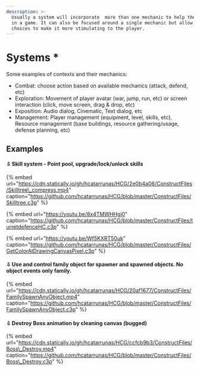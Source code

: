 ```yaml
---
description: >-
  Usually a system will incorporate  more than one mechanic to help the player
  in a game. It can also be focused around a single mechanic but allow for
  choices to make it more stimulating to the player.
---
```


# Systems \*

 Some examples of contexts and their mechanics:

* Combat: choose action based on available mechanics \(attack, defend, etc\)
* Exploration: Movement of player avatar \(war, jump, run, etc\) or screen interaction \(click, move screen, drag & drop, etc\)
* Exposition: Audio dialog, Cinematic, Text dialog, etc
* Management: Player management \(equipment, level, skills, etc\), Resource management \(base buildings, resource gathering/usage, defense planning, etc\)

## Examples

#### ⇩ Skill system - Point pool, upgrade/lock/unlock skills

{% embed url="https://cdn.statically.io/gh/hcatarrunas/HCG/2e0b4a06/ConstructFiles/Skilltree\_compress.mp4" caption="https://github.com/hcatarrunas/HCG/blob/master/ConstructFiles/Skilltree.c3p" %}

{% embed url="https://youtu.be/8x4TMWHHgj0" caption="https://github.com/hcatarrunas/HCG/blob/master/ConstructFiles/turretdefenceHC.c3p" %}

{% embed url="https://youtu.be/Wf5KXRT50uk" caption="https://github.com/hcatarrunas/HCG/blob/master/ConstructFiles/GetColorAtDrawingCanvasPixel.c3p" %}

#### ⇩ Use and control family object for spawner and spawned objects. No object events only family.

{% embed url="https://cdn.statically.io/gh/hcatarrunas/HCG/20af1677/ConstructFiles/FamilySpawnAnyObject.mp4" caption="https://github.com/hcatarrunas/HCG/blob/master/ConstructFiles/FamilySpawnAnyObject.c3p" %}

#### ⇩ Destroy Boss animation by cleaning canvas \(bugged\)

{% embed url="https://cdn.statically.io/gh/hcatarrunas/HCG/ccfcb9b3/ConstructFiles/Boss\_Destroy.mp4" caption="https://github.com/hcatarrunas/HCG/blob/master/ConstructFiles/Boss\_Destroy.c3p" %}



